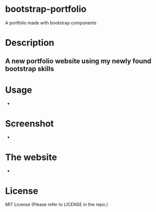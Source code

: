 # bootstrap-portfolio

A portfolio made with bootstrap components

# Description

## A new portfolio website using my newly found bootstrap skills

# Usage

-

# Screenshot

-

# The website

-

# License

MIT License (Please refer to LICENSE in the repo.)



